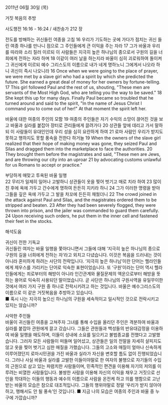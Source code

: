 2011년 06월 30일 (목)

거짓 복음의 추방



사도행전 16:16 - 16:24 / 새찬송가 212 장


전도를 방해하는 귀신들린 여종을 고침 
16 우리가 기도하는 곳에 가다가 점치는 귀신 들린 여종 하나를 만나니 점으로 그 주인들에게 큰 이익을 주는 자라 17 그가 바울과 우리를 따라와 소리 질러 이르되 이 사람들은 지극히 높은 하나님의 종으로서 구원의 길을 너희에게 전하는 자라 하며 18 이같이 여러 날을 하는지라 바울이 심히 괴로워하여 돌이켜 그 귀신에게 이르되 예수 그리스도의 이름으로 내가 네게 명하노니 그에게서 나오라 하니 귀신이 즉시 나오니라 
16 Once when we were going to the place of prayer, we were met by a slave girl who had a spirit by which she predicted the future. She earned a great deal of money for her owners by fortune-telling. 17 This girl followed Paul and the rest of us, shouting, "These men are servants of the Most High God, who are telling you the way to be saved." 18 She kept this up for many days. Finally Paul became so troubled that he turned around and said to the spirit, "In the name of Jesus Christ I command you to come out of her!" At that moment the spirit left her.   

바울에 대한 여종의 주인의 모함 
19 여종의 주인들은 자기 수익의 소망이 끊어진 것을 보고 바울과 실라를 붙잡아 장터로 관리들에게 끌려가다 20 상관들 앞에 데리고 가서 말하되 이 사람들이 유대인인데 우리 성을 심히 요란하게 하여 21 로마 사람인 우리가 받지도 못하고 행하지도 못할 풍속을 전한다 하거늘 
19 When the owners of the slave girl realized that their hope of making money was gone, they seized Paul and Silas and dragged them into the marketplace to face the authorities. 20 They brought them before the magistrates and said, "These men are Jews, and are throwing our city into an uproar 21 by advocating customs unlawful for us Romans to accept or practice."

부당하게 매맞고 투옥된 바울 일행  
22 무리가 일제히 일어나 고발하니 상관들이 옷을 찢어 벗기고 매로 치라 하여 23 많이 친 후에 옥에 가두고 간수에게 명하여 든든히 지키라 하니 24 그가 이러한 명령을 받아 그들을 깊은 옥에 가두고 그 발을 차꼬에 든든히 채웠더니 
22 The crowd joined in the attack against Paul and Silas, and the magistrates ordered them to be stripped and beaten. 23 After they had been severely flogged, they were thrown into prison, and the jailer was commanded to guard them carefully. 24 Upon receiving such orders, he put them in the inner cell and fastened their feet in the stocks.

해석도움





귀신이 전한 기독교  
귀신들린 여자는 바울 일행을 쫓아다니면서 그들에 대해 ‘지극히 높은 하나님의 종으로 구원의 길을 너희에게 전하는 자’라고 외치고 다녔습니다. 이것은 복음을 드러내는 것이 아니라 혼미하게 하려는 사단의 전략입니다. ‘지극히 높은 하나님’이란 단어는 헬라인들에게 제우스를 가리키는 단어로 익숙한 표현이었습니다. 또 ‘구원’이라는 단어 역시 헬라인들에게는 죄로부터의 해방이 아니라 인간관계와 물질문제의 액운으로부터 해방을 뜻하는 용어로 익숙히 사용되던 말이었습니다. 곧 사단은 하나님의 구원사역을 유일무이한 것에서 여러 가지 구원 중 하나로 전락시키려고 하는 것입니다. 바울은 예수그리스도의 이름으로 이 같은 거짓복음을 추방하고 있습니다.   
■ 혹시 나는 지극히 높으신 하나님의 구원을 세속적이고 일시적인 것으로 전락시키고 있지는 않습니까?   

사악한 주인들  
바울이 귀신들린 여종을 고쳐주자 그녀를 통해 수입을 올리던 주인은 격분하여 바울과 실라를 붙잡아 관원에게 끌고 갔습니다. 그들은 관원들과 백성들의 반유대감정을 이용하여 바울 일행을 매도하며, 이들이 성내에 소요를 일으키고 불법종교를 전했다고 고발했습니다. 그러자 모든 사람들이 떠들며 일어섰고, 상관들은 일의 전말을 자세히 살피지도 않고 옷을 찢어 벗기고 심한 매질을 가했습니다. 그들의 고소와 매질이 얼마나 신속하게 이루어졌던지 로마시민권을 가진 바울과 실라가 자신을 변호할 틈도 없이 진행되었습니다. 그러나 사실 바울과 실라를 고발한 이들이야말로 한 여자의 불행으로 자기들의 수입의 근원으로 삼고 있는 파렴치한 사람들이며, 민족적인 편견을 이용해 자기의 저의를 이루려는 비열한 사람들입니다. 불쌍한 사람을 이용해 자신의 이익을 채우고 거짓으로 선인을 학대하는 이들의 행동과 예수의 이름으로 사람을 온전케 하고 의를 행함으로 고난받는 바울의 모습은 참으로 대조적입니다. 그들의 행위야말로 정말 ‘우리가 받지 않아야 하고, 행해서도 안 될 풍속’인 것입니다. 
■ 지금 나의 모습은 여종의 주인과 바울 중 누구에 가깝습니까?